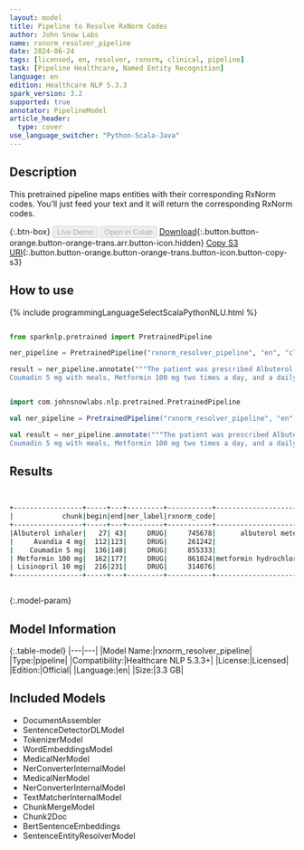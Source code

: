 ```yaml
---
layout: model
title: Pipeline to Resolve RxNorm Codes
author: John Snow Labs
name: rxnorm_resolver_pipeline
date: 2024-06-24
tags: [licensed, en, resolver, rxnorm, clinical, pipeline]
task: [Pipeline Healthcare, Named Entity Recognition]
language: en
edition: Healthcare NLP 5.3.3
spark_version: 3.2
supported: true
annotator: PipelineModel
article_header:
  type: cover
use_language_switcher: "Python-Scala-Java"
---
```


## Description

This pretrained pipeline maps entities with their corresponding RxNorm codes. You’ll just feed your text and it will return the corresponding RxNorm codes.

{:.btn-box}
<button class="button button-orange" disabled>Live Demo</button>
<button class="button button-orange" disabled>Open in Colab</button>
[Download](https://s3.amazonaws.com/auxdata.johnsnowlabs.com/clinical/models/rxnorm_resolver_pipeline_en_5.3.3_3.2_1719224753804.zip){:.button.button-orange.button-orange-trans.arr.button-icon.hidden}
[Copy S3 URI](s3://auxdata.johnsnowlabs.com/clinical/models/rxnorm_resolver_pipeline_en_5.3.3_3.2_1719224753804.zip){:.button.button-orange.button-orange-trans.button-icon.button-copy-s3}

## How to use



<div class="tabs-box" markdown="1">
{% include programmingLanguageSelectScalaPythonNLU.html %}
  
```python

from sparknlp.pretrained import PretrainedPipeline

ner_pipeline = PretrainedPipeline("rxnorm_resolver_pipeline", "en", "clinical/models")

result = ner_pipeline.annotate("""The patient was prescribed Albuterol inhaler when needed. She was seen by the endocrinology service, prescribed Avandia 4 mg at nights,
Coumadin 5 mg with meals, Metformin 100 mg two times a day, and a daily dose of Lisinopril 10 mg.""")

```
```scala

import com.johnsnowlabs.nlp.pretrained.PretrainedPipeline

val ner_pipeline = PretrainedPipeline("rxnorm_resolver_pipeline", "en", "clinical/models")

val result = ner_pipeline.annotate("""The patient was prescribed Albuterol inhaler when needed. She was seen by the endocrinology service, prescribed Avandia 4 mg at nights,
Coumadin 5 mg with meals, Metformin 100 mg two times a day, and a daily dose of Lisinopril 10 mg.""")

```
</div>

## Results

```bash


+-----------------+-----+---+---------+-----------+---------------------------------------------------------------------+----------------------------------------------------------------------+----------------------------------------------------------------------+----------------------------------------------------------------------+----------------------------------------------------------------------+
|            chunk|begin|end|ner_label|rxnorm_code|                                                        resolved_text|                                                             all_codes|                                                       all_resolutions|                                                      all_k_aux_labels|                                                         all_distances|
+-----------------+-----+---+---------+-----------+---------------------------------------------------------------------+----------------------------------------------------------------------+----------------------------------------------------------------------+----------------------------------------------------------------------+----------------------------------------------------------------------+
|Albuterol inhaler|   27| 43|     DRUG|     745678|      albuterol metered dose inhaler [albuterol metered dose inhaler]|745678:::2108226:::1154602:::2108233:::2108228:::1649559:::746762::...|albuterol metered dose inhaler [albuterol metered dose inhaler]:::a...|Clinical Drug Form:::Clinical Drug Form:::Clinical Dose Group:::Cli...|4.9847:::5.1028:::5.4746:::5.7809:::6.2859:::6.3948:::6.4499:::6.48...|
|     Avandia 4 mg|  112|123|     DRUG|     261242|                             rosiglitazone 4 MG Oral Tablet [Avandia]|261242:::810073:::153845:::1094008:::2123140:::1369735:::862026:::1...|rosiglitazone 4 MG Oral Tablet [Avandia]:::fesoterodine fumarate 4 ...|Branded Drug:::Branded Drug Comp:::Branded Drug:::Branded Drug Comp...|0.0000:::4.7482:::5.0125:::5.2516:::5.4650:::5.4880:::5.4964:::5.56...|
|    Coumadin 5 mg|  136|148|     DRUG|     855333|                                      warfarin sodium 5 MG [Coumadin]|855333:::438740:::153692:::352120:::1036890:::104363:::201269:::351...|warfarin sodium 5 MG [Coumadin]:::coumarin 5 mg [coumarin 5 mg]:::o...|Branded Drug Comp:::Clinical Drug Comp:::Branded Drug:::Branded Dru...|0.0000:::4.0885:::5.3065:::5.5132:::5.5336:::5.7412:::5.8485:::6.03...|
| Metformin 100 mg|  162|177|     DRUG|     861024|metformin hydrochloride 100 mg/ml [metformin hydrochloride 100 mg/ml]|861024:::334738:::332848:::861026:::333262:::429178:::103910:::4294...|metformin hydrochloride 100 mg/ml [metformin hydrochloride 100 mg/m...|Clinical Drug Comp:::Clinical Drug Comp:::Clinical Drug Comp:::Bran...|6.3835:::6.5293:::6.5728:::6.9061:::6.9297:::6.9512:::6.9935:::7.09...|
| Lisinopril 10 mg|  216|231|     DRUG|     314076|                                         lisinopril 10 MG Oral Tablet|314076:::567576:::565846:::389184:::563611:::328290:::857169:::3127...|lisinopril 10 MG Oral Tablet:::lisinopril 10 mg [prinivil] [lisinop...|Clinical Drug:::Branded Drug Comp:::Branded Drug Comp:::Clinical Dr...|0.0000:::3.6543:::4.2783:::4.2805:::4.6016:::5.1265:::5.5412:::5.72...|
+-----------------+-----+---+---------+-----------+---------------------------------------------------------------------+----------------------------------------------------------------------+----------------------------------------------------------------------+----------------------------------------------------------------------+----------------------------------------------------------------------+



```

{:.model-param}
## Model Information

{:.table-model}
|---|---|
|Model Name:|rxnorm_resolver_pipeline|
|Type:|pipeline|
|Compatibility:|Healthcare NLP 5.3.3+|
|License:|Licensed|
|Edition:|Official|
|Language:|en|
|Size:|3.3 GB|

## Included Models

- DocumentAssembler
- SentenceDetectorDLModel
- TokenizerModel
- WordEmbeddingsModel
- MedicalNerModel
- NerConverterInternalModel
- MedicalNerModel
- NerConverterInternalModel
- TextMatcherInternalModel
- ChunkMergeModel
- Chunk2Doc
- BertSentenceEmbeddings
- SentenceEntityResolverModel
